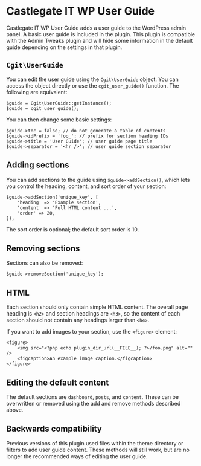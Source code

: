 # Castlegate IT WP User Guide #

Castlegate IT WP User Guide adds a user guide to the WordPress admin panel. A basic user guide is included in the plugin. This plugin is compatible with the Admin Tweaks plugin and will hide some information in the default guide depending on the settings in that plugin.

## `Cgit\UserGuide` ##

You can edit the user guide using the `Cgit\UserGuide` object. You can access the object directly or use the `cgit_user_guide()` function. The following are equivalent:

    $guide = Cgit\UserGuide::getInstance();
    $guide = cgit_user_guide();

You can then change some basic settings:

    $guide->toc = false; // do not generate a table of contents
    $guide->idPrefix = 'foo_'; // prefix for section heading IDs
    $guide->title = 'User Guide'; // user guide page title
    $guide->separator = '<hr />'; // user guide section separator

## Adding sections ##

You can add sections to the guide using `$guide->addSection()`, which lets you control the heading, content, and sort order of your section:

    $guide->addSection('unique_key', [
        'heading' => 'Example section',
        'content' => 'Full HTML content ...',
        'order' => 20,
    ]);

The sort order is optional; the default sort order is 10.

## Removing sections ##

Sections can also be removed:

    $guide->removeSection('unique_key');

## HTML ##

Each section should only contain simple HTML content. The overall page heading is `<h2>` and section headings are `<h3>`, so the content of each section should not contain any headings larger than `<h4>`.

If you want to add images to your section, use the `<figure>` element:

    <figure>
        <img src="<?php echo plugin_dir_url(__FILE__); ?>/foo.png" alt="" />
        <figcaption>An example image caption.</figcaption>
    </figure>

## Editing the default content ##

The default sections are `dashboard`, `posts`, and `content`. These can be overwritten or removed using the add and remove methods described above.

## Backwards compatibility ##

Previous versions of this plugin used files within the theme directory or filters to add user guide content. These methods will still work, but are no longer the recommended ways of editing the user guide.
